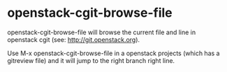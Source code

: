 openstack-cgit-browse-file
==========================

openstack-cgit-browse-file will browse the current file and line in openstack cgit (see: http://git.openstack.org).

Use M-x openstack-cgit-browse-file in a openstack projects (which has a gitreview file) and it will jump to the right branch right line.
